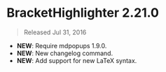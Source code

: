 # BracketHighlighter 2.21.0
> Released Jul 31, 2016

- **NEW**: Require mdpopups 1.9.0.
- **NEW**: New changelog command.
- **NEW**: Add support for new LaTeX syntax.
